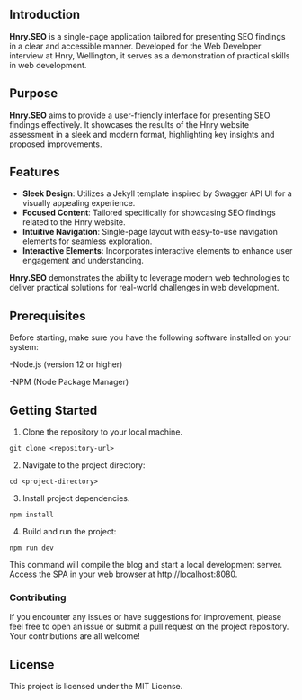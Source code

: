 ## Introduction

**Hnry.SEO** is a single-page application tailored for presenting SEO findings in a clear and accessible manner. Developed for the Web Developer interview at Hnry, Wellington, it serves as a demonstration of practical skills in web development.

## Purpose

**Hnry.SEO** aims to provide a user-friendly interface for presenting SEO findings effectively. It showcases the results of the Hnry website assessment in a sleek and modern format, highlighting key insights and proposed improvements.

## Features

- **Sleek Design**: Utilizes a Jekyll template inspired by Swagger API UI for a visually appealing experience.
- **Focused Content**: Tailored specifically for showcasing SEO findings related to the Hnry website.
- **Intuitive Navigation**: Single-page layout with easy-to-use navigation elements for seamless exploration.
- **Interactive Elements**: Incorporates interactive elements to enhance user engagement and understanding.

**Hnry.SEO** demonstrates the ability to leverage modern web technologies to deliver practical solutions for real-world challenges in web development.


## Prerequisites

Before starting, make sure you have the following software installed on your system:

-Node.js (version 12 or higher)

-NPM (Node Package Manager)

## Getting Started

1. Clone the repository to your local machine.

```
git clone <repository-url>
```

2. Navigate to the project directory:

```
cd <project-directory>
```

3. Install project dependencies.

```
npm install
```


4. Build and run the project:

```
npm run dev
```

This command will compile the blog and start a local development server. Access the SPA in your web browser at http://localhost:8080.


### Contributing

If you encounter any issues or have suggestions for improvement, please feel free to open an issue or submit a pull request on the project repository. Your contributions are all welcome!

## License

This project is licensed under the MIT License.
